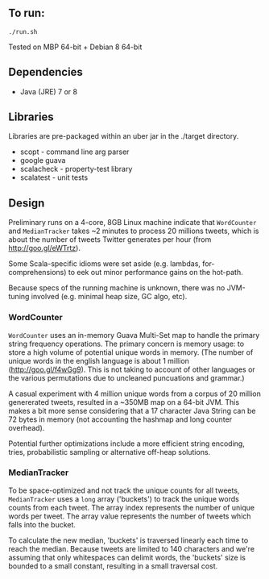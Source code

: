 ## To run:
`./run.sh`

Tested on MBP 64-bit + Debian 8 64-bit

## Dependencies
* Java (JRE) 7 or 8

## Libraries
Libraries are pre-packaged within an uber jar in the ./target directory.

* scopt - command line arg parser
* google guava
* scalacheck - property-test library
* scalatest - unit tests

## Design
Preliminary runs on a 4-core, 8GB Linux machine indicate that `WordCounter` and `MedianTracker` takes 
~2 minutes to process 20 millions tweets, which is about the number of tweets Twitter generates per 
hour (from http://goo.gl/eWTrtz).

Some Scala-specific idioms were set aside (e.g. lambdas, for-comprehensions) to eek out minor
performance gains on the hot-path.

Because specs of the running machine is unknown, there was no JVM-tuning involved (e.g. minimal
heap size, GC algo, etc).

### WordCounter
`WordCounter` uses an in-memory Guava Multi-Set map to handle the primary string frequency operations.
The primary concern is memory usage: to store a high volume of potential unique words in
memory. (The number of unique words in the english language is about 1 million (http://goo.gl/f4wGg9).
This is not taking to account of other languages or the various permutations due to uncleaned
puncuations and grammar.)
 
A casual experiment with 4 million unique words from a corpus of 20 million genererated tweets,
resulted in a ~350MB map on a 64-bit JVM. This makes a bit more sense considering that a 17 character 
Java String can be 72 bytes in memory (not accounting the hashmap and long counter overhead).

Potential further optimizations include a more efficient string encoding, tries, probabilistic
sampling or alternative off-heap solutions.

### MedianTracker
To be space-optimized and not track the unique counts for all tweets, `MedianTracker` uses a `long`
array ('buckets') to track the unique words counts from each tweet. The array index represents
the number of unique words per tweet. The array value represents the number of tweets which falls
into the bucket.

To calculate the new median, 'buckets' is traversed linearly each time to reach the median.
Because tweets are limited to 140 characters and we're assuming that only whitespaces can delimit
words, the 'buckets' size is bounded to a small constant, resulting in a small traversal cost.


